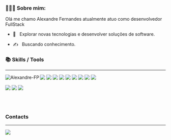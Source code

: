 
### 👨🏽‍💻 Sobre mim:

Olá me chamo Alexandre Fernandes atualmente atuo como desenvolvedor FullStack

- 🤔 &nbsp; Explorar novas tecnologias e desenvolver soluções de software.

- ✍️ &nbsp; Buscando conhecimento.

### 📚 Skills / Tools
---

 <img align="left" src="https://github-readme-stats.vercel.app/api/top-langs/?username=Alexandre-FP&&langs_count=6&theme=dark&layout=compact" alt="Alexandre-FP" />

<p>
  <img src="https://img.shields.io/badge/javascript-F7DF1E.svg?style=flat-square&for-the-badge&logo=javascript&logoColor=white" />
  <img src ="https://img.shields.io/badge/typescript-007ACC?&logo=TypeScript&style=flat-square&for-the-badge&logoColor=white" />
  <img src="https://img.shields.io/badge/react-61DBFB.svg?&style=flat-square&for-the-badge&logo=react&logoColor=white" />
  <img src="https://img.shields.io/badge/html-FC490B?&style=flat-square&for-the-badge&logo=html5&logoColor=white" />
  <img src="https://img.shields.io/badge/css-264DE4?style=flat-square&for-the-badge&logo=css3&logoColor=white" />
  <img src="https://img.shields.io/badge/styled--components-444?style=flat-square&for-the-badge&logo=styled-components&logoColor=white" />
  <img src="https://img.shields.io/badge/eslint-366?style=flat-square&for-the-badge&logo=eslint&logoColor=white" />
  <img src="https://img.shields.io/badge/Prettier-699?style=flat-square&for-the-badge&logo=prettier&logoColor=white" />
  <img src="https://img.shields.io/badge/Redux-66f?style=flat-square&for-the-badge&logo=redux&logoColor=white" />
</p>
  
  
<p>
  <img src="https://img.shields.io/badge/VS%20Code-007ACC.svg?&style=flat-square&for-the-badge&logo=visual-studio-code&logoColor=white" />
  <img src="https://img.shields.io/badge/github-171516?style=flat-square&for-the-badge&logo=github&logoColor=white" />
  <img src="https://img.shields.io/badge/git-F05033?style=flat-square&for-the-badge&logo=git&logoColor=white" />
</p>

<br />
<br />

### Contacts
---
<p>
  <a href="https://www.linkedin.com/in/alexandre-fernandes-488b461a0/"><img src="https://img.shields.io/badge/-Linkedin-0077B5?style=flat-square&for-the-badge&logo=Linkedin&logoColor=white"/></a>
</p>



